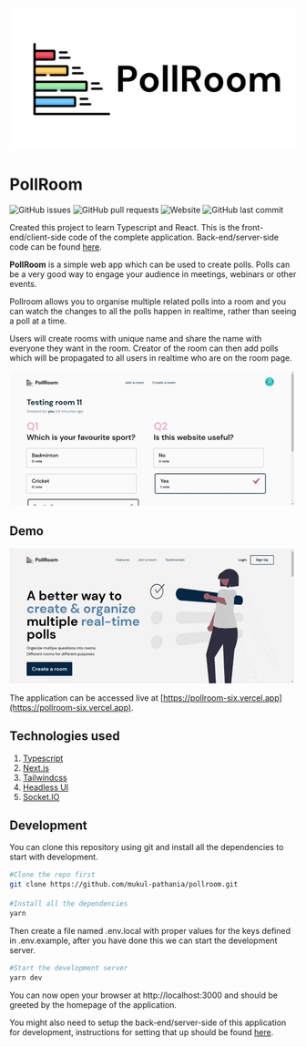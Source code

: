 ![Logo](src/assets/images/PollRoom.png "Logo")

# PollRoom

![GitHub issues](https://img.shields.io/github/issues-raw/mukul-pathania/pollroom)
![GitHub pull requests](https://img.shields.io/github/issues-pr-raw/mukul-pathania/pollroom)
![Website](https://img.shields.io/website?url=https%3A%2F%2Fpollroom-six.vercel.app)
![GitHub last commit](https://img.shields.io/github/last-commit/mukul-pathania/pollroom)  

Created this project to learn Typescript and React. This is the front-end/client-side code of the complete application. Back-end/server-side code can be found [here](https://github.com/mukul-pathania/pollroombackend).

**PollRoom** is a simple web app which can be used to create polls. Polls can be a very good way to engage your audience in meetings, webinars or other events.

Pollroom allows you to organise multiple related polls into a room and you can watch the changes to all the polls happen in realtime, rather than seeing a poll at a time.

Users will create rooms with unique name and share the name with everyone they want in the room. Creator of the room can then add polls which will be propagated to all users in realtime who are on the room page.  

![Realtime votes in action](src/assets/images/poll-in-action.gif "Realtime votes in action")  



## Demo

![Homepage](src/assets/images/pollroom-demo.gif "Homepage")

The application can be accessed live at [https://pollroom-six.vercel.app](https://pollroom-six.vercel.app).


## Technologies used

1. [Typescript](https://www.typescriptlang.org/)
2. [Next.js](https://nextjs.org/)
3. [Tailwindcss](https://tailwindcss.com/)
4. [Headless UI](https://headlessui.dev/)
5. [Socket.IO](https://socket.io/)  

## Development

You can clone this repository using git and install all the dependencies to start with development.

```bash
#Clone the repo first
git clone https://github.com/mukul-pathania/pollroom.git

#Install all the dependencies
yarn
```

Then create a file named .env.local with proper values for the keys defined in .env.example, after you have done this we can start the development server.

```bash
#Start the development server
yarn dev
```

You can now open your browser at http://localhost:3000 and should be greeted by the homepage of the application.

You might also need to setup the back-end/server-side of this application for development, instructions for setting that up should be found [here](https://github.com/mukul-pathania/pollroombackend).